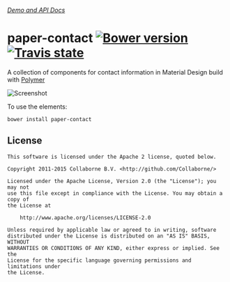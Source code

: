 _[Demo and API Docs](http://collaborne.github.io/paper-contact)_


paper-contact [![Bower version](https://badge.fury.io/bo/paper-contact.svg)](http://badge.fury.io/bo/paper-contact) [![Travis state](https://travis-ci.org/Collaborne/paper-contact.svg?branch=master)](https://travis-ci.org/Collaborne/paper-contact)
=========

A collection of components for contact information in Material Design build with [Polymer](https://www.polymer-project.org)

![Screenshot](/doc/paper-contact.png "Screenshot")

To use the elements:

`bower install paper-contact`


## License

    This software is licensed under the Apache 2 license, quoted below.

    Copyright 2011-2015 Collaborne B.V. <http://github.com/Collaborne/>

    Licensed under the Apache License, Version 2.0 (the "License"); you may not
    use this file except in compliance with the License. You may obtain a copy of
    the License at

        http://www.apache.org/licenses/LICENSE-2.0

    Unless required by applicable law or agreed to in writing, software
    distributed under the License is distributed on an "AS IS" BASIS, WITHOUT
    WARRANTIES OR CONDITIONS OF ANY KIND, either express or implied. See the
    License for the specific language governing permissions and limitations under
    the License.
    
